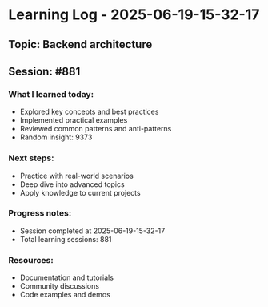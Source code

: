 # Learning Log - 2025-06-19-15-32-17

## Topic: Backend architecture
## Session: #881

### What I learned today:
- Explored key concepts and best practices
- Implemented practical examples  
- Reviewed common patterns and anti-patterns
- Random insight: 9373

### Next steps:
- Practice with real-world scenarios
- Deep dive into advanced topics
- Apply knowledge to current projects

### Progress notes:
- Session completed at 2025-06-19-15-32-17
- Total learning sessions: 881

### Resources:
- Documentation and tutorials
- Community discussions
- Code examples and demos
